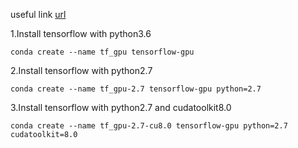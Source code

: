 useful link [url](https://towardsdatascience.com/tensorflow-gpu-installation-made-easy-use-conda-instead-of-pip-52e5249374bc)

1.Install tensorflow with python3.6
```shell
conda create --name tf_gpu tensorflow-gpu 
```
2.Install tensorflow with python2.7
```shell
conda create --name tf_gpu-2.7 tensorflow-gpu python=2.7
```
3.Install tensorflow with python2.7 and cudatoolkit8.0
```shell
conda create --name tf_gpu-2.7-cu8.0 tensorflow-gpu python=2.7 cudatoolkit=8.0
```
